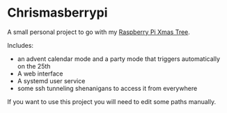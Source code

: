# Chrismasberrypi

A small personal project to go with my [Raspberry Pi Xmas Tree](https://thepihut.com/products/3d-xmas-tree-for-raspberry-pi).

Includes:
- an advent calendar mode and a party mode that triggers automatically on the 25th
- A web interface
- A systemd user service 
- some ssh tunneling shenanigans to access it from everywhere

If you want to use this project you will need to edit some paths manually.
